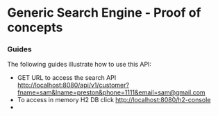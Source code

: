 # Generic Search Engine - Proof of concepts

### Guides
The following guides illustrate how to use this API:

* GET URL to access the search API [http://localhost:8080/api/v1/customer?fname=sam&lname=preston&phone=1111&email=sam@gmail.com](http://localhost:8080/api/v1/customer?fname=sam&lname=preston&phone=1111&email=sam@gmail.com)
* To access in memory H2 DB click [http://localhost:8080/h2-console](http://localhost:8080/h2-console)
* 
